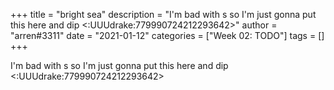 +++
title = "bright sea"
description = "I'm bad with s so I'm just gonna put this here and dip <:UUUdrake:779990724212293642>"
author = "arren#3311"
date = "2021-01-12"
categories = ["Week 02: TODO"]
tags = []
+++

I'm bad with s so I'm just gonna put this here and dip <:UUUdrake:779990724212293642>
